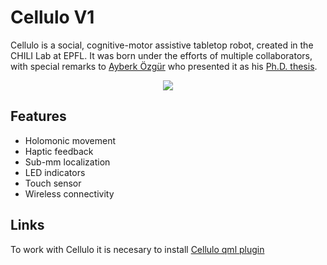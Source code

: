 # Cellulo V1

Cellulo is a social, cognitive-motor assistive tabletop robot, created in the CHILI Lab at EPFL. It was born under the efforts of multiple collaborators, with special remarks to [Ayberk Özgür](https://github.com/ayberkozgur) who presented it as his [Ph.D. thesis](https://infoscience.epfl.ch/record/234374?ln=en).


<p align="center">
  <a href="url"><img src="https://github.com/chili-epfl/CelluloV1/blob/cc8ba9b40f5ace085ce411a65dc33b18332709d2/Media/cellulo.png"></a>
</p>

## Features

- Holomonic movement
- Haptic feedback
- Sub-mm localization
- LED indicators
- Touch sensor
- Wireless connectivity

## Links

To work with Cellulo it is necesary to install [Cellulo qml plugin](https://github.com/chili-epfl/cellulo-qml-plugin)
